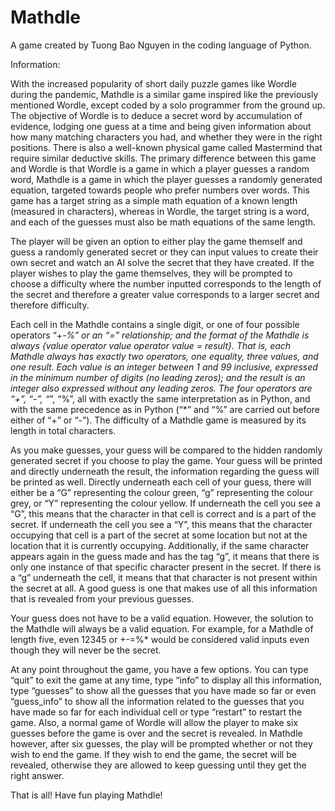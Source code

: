# Mathdle
A game created by Tuong Bao Nguyen in the coding language of Python.

Information:

With the increased popularity of short daily puzzle games like Wordle during the pandemic, Mathdle is a similar game inspired like the previously mentioned Wordle, except coded by a solo programmer from the ground up. The objective of Wordle is to deduce a secret word by accumulation of evidence, lodging one guess at a time and being given information about how many matching characters you had, and whether they were in the right positions. There is also a well-known physical game called Mastermind that require similar deductive skills. The primary difference between this game and Wordle is that Wordle is a game in which a player guesses a random word, Mathdle is a game in which the player guesses a randomly generated equation, targeted towards people who prefer numbers over words. This game has a target string as a simple math equation of a known length (measured in characters), whereas in Wordle, the target string is a word, and each of the guesses must also be math equations of the same length. 

The player will be given an option to either play the game themself and guess a randomly generated secret or they can input values to create their own secret and watch an AI solve the secret that they have created. If the player wishes to play the game themselves, they will be prompted to choose a difficulty where the number inputted corresponds to the length of the secret and therefore a greater value corresponds to a larger secret and therefore difficulty. 

Each cell in the Mathdle contains a single digit, or one of four possible operators “+-*%” or an “=” relationship; and the format of the Mathdle is always {value operator value operator value = result}. That is, each Mathdle always has exactly two operators, one equality, three values, and one result. Each value is an integer between 1 and 99 inclusive, expressed in the minimum number of digits (no leading zeros); and the result is an integer also expressed without any leading zeros. The four operators are “+”, “-”, “*”, “%”, all with exactly the same interpretation as in Python, and with the same precedence as in Python (“*” and “%” are carried out before either of “+” or “-”). The difficulty of a Mathdle game is measured by its length in total characters.

As you make guesses, your guess will be compared to the hidden randomly generated secret if you choose to play the game. Your guess will be printed and directly underneath the result, the information regarding the guess will be printed as well. Directly underneath each cell of your guess, there will either be a “G” representing the colour green, “g” representing the colour grey, or “Y” representing the colour yellow. If underneath the cell you see a “G”, this means that the character in that cell is correct and is a part of the secret. If underneath the cell you see a “Y”, this means that the character occupying that cell is a part of the secret at some location but not at the location that it is currently occupying. Additionally, if the same character appears again in the guess made and has the tag “g”, it means that there is only one instance of that specific character present in the secret.  If there is a “g” underneath the cell, it means that that character is not present within the secret at all. A good guess is one that makes use of all this information that is revealed from your previous guesses.

Your guess does not have to be a valid equation. However, the solution to the Mathdle will always be a valid equation. For example, for a Mathdle of length five, even 12345 or +-=%* would be considered valid inputs even though they will never be the secret.

At any point throughout the game, you have a few options. You can type “quit” to exit the game at any time, type “info” to display all this information, type “guesses” to show all the guesses that you have made so far or even “guess_info” to show all the information related to the guesses that you have made so far for each individual cell or type “restart” to restart the game. Also, a normal game of Wordle will allow the player to make six guesses before the game is over and the secret is revealed. In Mathdle however, after six guesses, the play will be prompted whether or not they wish to end the game. If they wish to end the game, the secret will be revealed, otherwise they are allowed to keep guessing until they get the right answer.

That is all! Have fun playing Mathdle!
